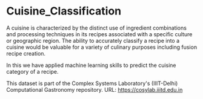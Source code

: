 # Cuisine_Classification
A cuisine is characterized by the distinct use of ingredient combinations and processing techniques in its recipes associated with a specific culture or geographic region. The ability to accurately classify a recipe into a cuisine would be valuable for a variety of culinary purposes including fusion recipe creation.

In this we have applied machine learning skills to predict the cuisine category of a recipe.

This dataset is part of the Complex Systems Laboratory's (IIIT-Delhi) Computational Gastronomy repository. URL: https://cosylab.iiitd.edu.in
